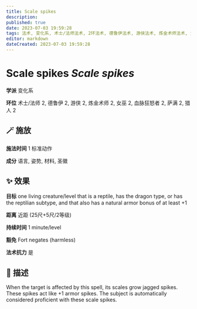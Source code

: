 ```yaml
---
title: Scale spikes
description: 
published: true
date: 2023-07-03 19:59:28
tags: 法术, 变化系, 术士/法师法术, 2环法术, 德鲁伊法术, 游侠法术, 炼金术师法术, 女巫法术, 血脉狂怒者法术, 萨满法术, 猎人法术
editor: markdown
dateCreated: 2023-07-03 19:59:28
---
```


# **Scale spikes** *Scale spikes*

**学派** 变化系 

**环位** 术士/法师 2, 德鲁伊 2, 游侠 2, 炼金术师 2, 女巫 2, 血脉狂怒者 2, 萨满 2, 猎人 2

## 🪄 施放

**施法时间** 1 标准动作

**成分** 语言, 姿势, 材料, 圣徽

## ✨ 效果 

**目标** one living creature/level that is a reptile, has the dragon type, or has the reptilian subtype, and that also has a natural armor bonus of at least +1 

**距离** 近距 (25尺+5尺/2等级)  

**持续时间** 1 minute/level 

**豁免** Fort negates (harmless)

**法术抗力** 是

## 📖 描述

When the target is affected by this spell, its scales grow jagged spikes. These spikes act like +1 armor spikes. The subject is automatically considered proficient with these scale spikes.
    